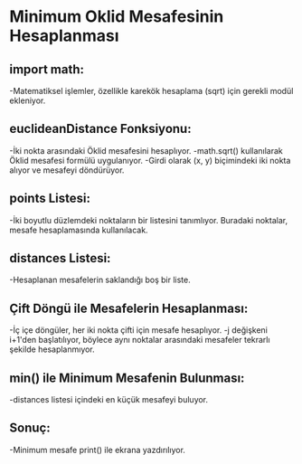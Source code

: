 # Minimum Oklid Mesafesinin Hesaplanması

## import math:
-Matematiksel işlemler, özellikle karekök hesaplama (sqrt) için gerekli modül ekleniyor.

## euclideanDistance Fonksiyonu:
-İki nokta arasındaki Öklid mesafesini hesaplıyor.
-math.sqrt() kullanılarak Öklid mesafesi formülü uygulanıyor.
-Girdi olarak (x, y) biçimindeki iki nokta alıyor ve mesafeyi döndürüyor.

## points Listesi:
-İki boyutlu düzlemdeki noktaların bir listesini tanımlıyor. Buradaki noktalar, mesafe hesaplamasında kullanılacak.

## distances Listesi:
-Hesaplanan mesafelerin saklandığı boş bir liste.

## Çift Döngü ile Mesafelerin Hesaplanması:
-İç içe döngüler, her iki nokta çifti için mesafe hesaplıyor.
-j değişkeni i+1'den başlatılıyor, böylece aynı noktalar arasındaki mesafeler tekrarlı şekilde hesaplanmıyor.

## min() ile Minimum Mesafenin Bulunması:
-distances listesi içindeki en küçük mesafeyi buluyor.

## Sonuç:
-Minimum mesafe print() ile ekrana yazdırılıyor.
